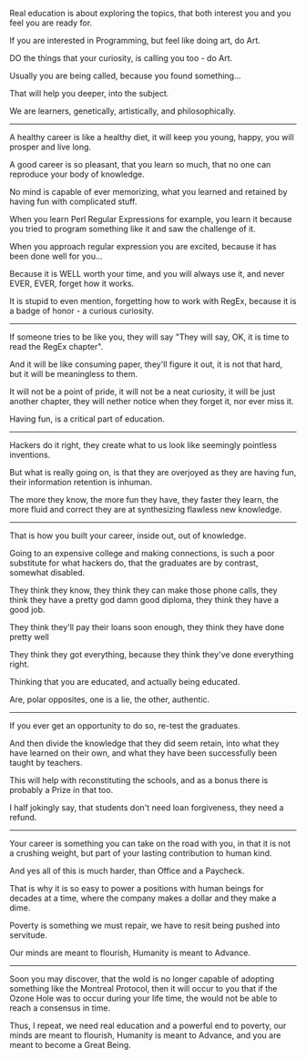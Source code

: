 Real education is about exploring the topics,
that both interest you and you feel you are ready for.

If you are interested in Programming,
but feel like doing art, do Art.

DO the things that your curiosity,
is calling you too - do Art.

Usually you are being called,
because you found something...

That will help you deeper,
into the subject.

We are learners,
genetically, artistically, and philosophically.

---

A healthy career is like a healthy diet,
it will keep you young, happy, you will prosper and live long.

A good career is so pleasant,
that you learn so much, that no one can reproduce your body of knowledge.

No mind is capable of ever memorizing,
what you learned and retained by having fun with complicated stuff.

When you learn Perl Regular Expressions for example,
you learn it because you tried to program something like it and saw the challenge of it.

When you approach regular expression you are excited,
because it has been done well for you...

Because it is WELL worth your time,
and you will always use it, and never EVER, EVER, forget how it works.

It is stupid to even mention,
forgetting how to work with RegEx, because it is a badge of honor - a curious curiosity.

---

If someone tries to be like you,
they will say "They will say, OK, it is time to read the RegEx chapter".

And it will be like consuming paper,
they'll figure it out, it is not that hard, but it will be meaningless to them.

It will not be a point of pride, it will not be a neat curiosity,
it will be just another chapter, they will nether notice when they forget it, nor ever miss it.

Having fun,
is a critical part of education.

---

Hackers do it right,
they create what to us look like seemingly pointless inventions.

But what is really going on, is that they are overjoyed as they are having fun,
their information retention is inhuman.

The more they know, the more fun they have, they faster they learn,
the more fluid and correct they are at synthesizing flawless new knowledge.

---

That is how you built your career, inside out,
out of knowledge.

Going to an expensive college and making connections,
is such a poor substitute for what hackers do, that the graduates are by contrast, somewhat disabled.

They think they know, they think they can make those phone calls,
they think they have a pretty god damn good diploma, they think they have a good job.

They think they'll pay their loans soon enough,
they think they have done pretty well

They think they got everything,
because they think they've done everything right.

Thinking that you are educated,
and actually being educated.

Are, polar opposites,
one is a lie, the other, authentic.

---

If you ever get an opportunity to do so,
re-test the graduates.

And then divide the knowledge that they did seem retain,
into what they have learned on their own, and what they have been successfully been taught by teachers.

This will help with reconstituting the schools,
and as a bonus there is probably a Prize in that too.

I half jokingly say, that students don't need loan forgiveness,
they need a refund.

---

Your career is something you can take on the road with you,
in that it is not a crushing weight, but part of your lasting contribution to human kind.

And yes all of this is much harder,
than Office and a Paycheck.

That is why it is so easy to power a positions with human beings for decades at a time,
where the company makes a dollar and they make a dime.

Poverty is something we must repair,
we have to resit being pushed into servitude.

Our minds are meant to flourish,
Humanity is meant to Advance.

---

Soon you may discover, that the wold is no longer capable of adopting something like the Montreal Protocol,
then it will occur to you that if the Ozone Hole was to occur during your life time, the would not be able to reach a consensus in time.

Thus, I repeat, we need real education and a powerful end to poverty, our minds are meant to flourish,
Humanity is meant to Advance, and you are meant to become a Great Being.

